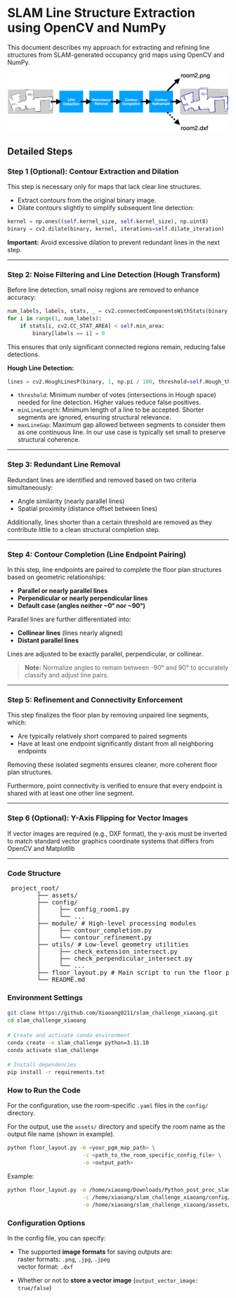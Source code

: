 # SLAM Line Structure Extraction using OpenCV and NumPy

This document describes my approach for extracting and refining line structures from SLAM-generated occupancy grid maps using OpenCV and NumPy.

![Pipeline Overview](assets/slam_challenge.png)

## Detailed Steps

### Step 1 (Optional): Contour Extraction and Dilation

This step is necessary only for maps that lack clear line structures.

- Extract contours from the original binary image.
- Dilate contours slightly to simplify subsequent line detection:

```python
kernel = np.ones((self.kernel_size, self.kernel_size), np.uint8)
binary = cv2.dilate(binary, kernel, iterations=self.dilate_iteration)
```

**Important:** Avoid excessive dilation to prevent redundant lines in the next step.

---

### Step 2: Noise Filtering and Line Detection (Hough Transform)

Before line detection, small noisy regions are removed to enhance accuracy:

```python
num_labels, labels, stats, _ = cv2.connectedComponentsWithStats(binary, connectivity=8) 
for i in range(1, num_labels): 
    if stats[i, cv2.CC_STAT_AREA] < self.min_area: 
        binary[labels == i] = 0
```
This ensures that only significant connected regions remain, reducing false detections.

**Hough Line Detection:**
```python
lines = cv2.HoughLinesP(binary, 1, np.pi / 180, threshold=self.Hough_thresh, minLineLength=self.Hough_minLength, maxLineGap=self.Hough_maxGap)
```

- `threshold`: Minimum number of votes (intersections in Hough space) needed for line detection. Higher values reduce false positives.
- `minLineLength`: Minimum length of a line to be accepted. Shorter segments are ignored, ensuring structural relevance.
- `maxLineGap`: Maximum gap allowed between segments to consider them as one continuous line. In our use case is typically set small to preserve structural coherence.

---

### Step 3: Redundant Line Removal

Redundant lines are identified and removed based on two criteria simultaneously:

- Angle similarity (nearly parallel lines)
- Spatial proximity (distance offset between lines)

Additionally, lines shorter than a certain threshold are removed as they contribute little to a clean structural completion step.

---

### Step 4: Contour Completion (Line Endpoint Pairing)

In this step, line endpoints are paired to complete the floor plan structures based on geometric relationships:

- **Parallel or nearly parallel lines**
- **Perpendicular or nearly perpendicular lines**
- **Default case (angles neither ~0° nor ~90°)**

Parallel lines are further differentiated into:

- **Collinear lines** (lines nearly aligned)
- **Distant parallel lines**

Lines are adjusted to be exactly parallel, perpendicular, or collinear.

> **Note:** Normalize angles to remain between -90° and 90° to accurately classify and adjust line pairs.

---

### Step 5: Refinement and Connectivity Enforcement

This step finalizes the floor plan by removing unpaired line segments, which:

- Are typically relatively short compared to paired segments
- Have at least one endpoint significantly distant from all neighboring endpoints

Removing these isolated segments ensures cleaner, more coherent floor plan structures.

Furthermore, point connectivity is verified to ensure that every endpoint is shared with at least one other line segment.

---

### Step 6 (Optional): Y-Axis Flipping for Vector Images

If vector images are required (e.g., DXF format), the y-axis must be inverted to match standard vector graphics coordinate systems that differs from OpenCV and Matplotlib

---

### Code Structure

<pre> project_root/ 
        ├── assets/ 
        ├── config/  
        │     ├── config_room1.py  
        │     └── ... 
        ├── module/ # High-level processing modules 
        │     ├── contour_completion.py 
        │     └── contour_refinement.py 
        ├── utils/ # Low-level geometry utilities
        │     ├── check_extension_intersect.py 
        │     ├── check_perpendicular_intersect.py 
        │     └── ... 
        ├── floor_layout.py # Main script to run the floor plan extraction pipeline 
        └── README.md </pre>

### Environment Settings

```bash
git clone https://github.com/Xiaoang0211/slam_challenge_xiaoang.git
cd slam_challenge_xiaoang

# Create and activate conda environment
conda create -n slam_challenge python=3.11.10
conda activate slam_challenge

# Install dependencies
pip install -r requirements.txt
```

### How to Run the Code

For the configuration, use the room-specific `.yaml` files in the `config/` directory.

For the output, use the `assets/` directory and specify the room name as the output file name (shown in example).

```bash
python floor_layout.py -m <your_pgm_map_path> \
                        -c <path_to_the_room_specific_config_file> \
                        -o <output_path>
```

Example:

```bash
python floor_layout.py -m /home/xiaoang/Downloads/Python_post_proc_slam/room2.pgm \
                        -c /home/xiaoang/slam_challenge_xiaoang/config/config_room2.yaml \
                        -o /home/xiaoang/slam_challenge_xiaoang/assets/room2
```

### Configuration Options

In the config file, you can specify:

- The supported **image formats** for saving outputs are:  
    raster formats: `.png`, `.jpg`, `.jpeg`  
    vector format: `.dxf`

- Whether or not to **store a vector image** (`output_vector_image: true/false`)